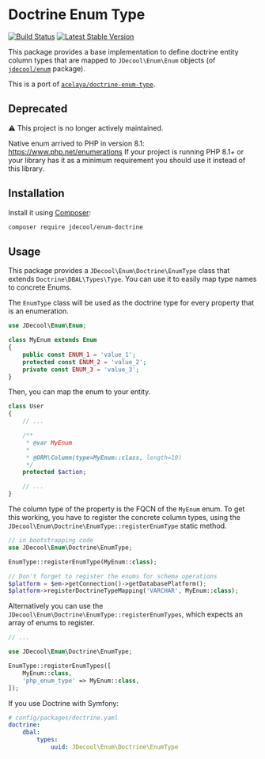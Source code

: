 Doctrine Enum Type
==================

[![Build Status](https://github.com/jdecool/enum-doctrine/workflows/CI/badge.svg)](https://github.com/jdecool/enum-doctrine/actions?query=workflow%3ACI)
[![Latest Stable Version](https://poser.pugx.org/jdecool/enum-doctrine/v/stable.png)](https://packagist.org/packages/jdecool/enum-doctrine)

This package provides a base implementation to define doctrine entity column types that are mapped to `JDecool\Enum\Enum` objects (of [`jdecool/enum`](https://github.com/jdecool/enum) package).

This is a port of [`acelaya/doctrine-enum-type`](https://github.com/acelaya/doctrine-enum-type).

## Deprecated

⚠️ This project is no longer actively maintained.

Native enum arrived to PHP in version 8.1: https://www.php.net/enumerations
If your project is running PHP 8.1+ or your library has it as a minimum requirement you should use it instead of this library.

## Installation

Install it using [Composer](https://getcomposer.org):

```bash
composer require jdecool/enum-doctrine
```

## Usage

This package provides a `JDecool\Enum\Doctrine\EnumType` class that extends `Doctrine\DBAL\Types\Type`. You can use it to easily map type names to concrete Enums.

The `EnumType` class will be used as the doctrine type for every property that is an enumeration.

```php
use JDecool\Enum\Enum;

class MyEnum extends Enum
{
    public const ENUM_1 = 'value_1';
    protected const ENUM_2 = 'value_2';
    private const ENUM_3 = 'value_3';
}
```

Then, you can map the enum to your entity.

```php
class User
{
    // ...

    /**
     * @var MyEnum
     *
     * @ORM\Column(type=MyEnum::class, length=10)
     */
    protected $action;

    // ...
}
```

The column type of the property is the FQCN of the `MyEnum` enum. To get this working, you have to register the concrete column types, using the `JDecool\Enum\Doctrine\EnumType::registerEnumType` static method.

```php
// in bootstrapping code
use JDecool\Enum\Doctrine\EnumType;

EnumType::registerEnumType(MyEnum::class);

// Don't forget to register the enums for schema operations
$platform = $em->getConnection()->getDatabasePlatform();
$platform->registerDoctrineTypeMapping('VARCHAR', MyEnum::class);
```

Alternatively you can use the `JDecool\Enum\Doctrine\EnumType::registerEnumTypes`, which expects an array of enums to register.

```php
// ...

use JDecool\Enum\Doctrine\EnumType;

EnumType::registerEnumTypes([
    MyEnum::class,
    'php_enum_type' => MyEnum::class,
]);
```

If you use Doctrine with Symfony:

```yaml
# config/packages/doctrine.yaml
doctrine:
    dbal:
        types:
            uuid: JDecool\Enum\Doctrine\EnumType
```
